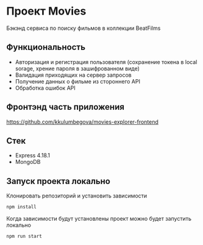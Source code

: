 # Проект Movies

Бэкэнд сервиса по поиску фильмов в коллекции BeatFilms
 
## Функциональность
- Авторизация и регистрация пользователя (сохранение токена в local sorage, хрение пароля в зашифрованном виде)
- Валидация приходящих на сервер запросов
- Получение данных о фильме из стороннего API
- Обработка ошибок API

## Фронтэнд часть приложения 
https://github.com/kkulumbegova/movies-explorer-frontend


## Стек
- Express 4.18.1
- MongoDB

## Запуск проекта локально
Клонировать репозиторий и установить зависимости

```sh
npm install
```
Когда зависимости будут установлены проект можно будет запустить локально
```sh
npm run start
```
